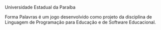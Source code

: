 Universidade Estadual da Paraíba

Forma Palavras é um jogo desenvolvido como projeto da disciplina de Linguagem de Programação para Educação e de Software Educacional.
